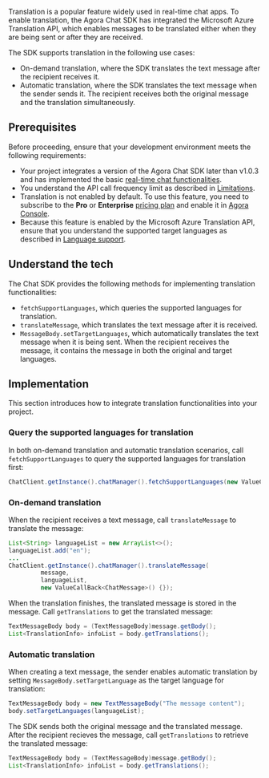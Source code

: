Translation is a popular feature widely used in real-time chat apps. To enable translation, the Agora Chat SDK has integrated the Microsoft Azure Translation API, which enables messages to be translated either when they are being sent or after they are received.

The SDK supports translation in the following use cases:

- On-demand translation, where the SDK translates the text message after the recipient receives it.
- Automatic translation, where the SDK translates the text message when the sender sends it. The recipient receives both the original message and the translation simultaneously.

## Prerequisites

Before proceeding, ensure that your development environment meets the following requirements:

- Your project integrates a version of the Agora Chat SDK later than v1.0.3 and has implemented the basic [real-time chat functionalities](./agora_chat_get_started_android?platform=Android).
- You understand the API call frequency limit as described in [Limitations](./agora_chat_limitation?platform=Android).
- Translation is not enabled by default. To use this feature, you need to subscribe to the **Pro** or **Enterprise** [pricing plan](./agora_chat_plan) and enable it in [Agora Console](https://console.agora.io/).
- Because this feature is enabled by the Microsoft Azure Translation API, ensure that you understand the supported target languages as described in [Language support](https://docs.microsoft.com/en-us/azure).

## Understand the tech

The Chat SDK provides the following methods for implementing translation functionalities:

- `fetchSupportLanguages`, which queries the supported languages for translation.
- `translateMessage`, which translates the text message after it is received.
- `MessageBody.setTargetLanguages`, which automatically translates the text message when it is being sent. When the recipient receives the message, it contains the message in both the original and target languages.

## Implementation

This section introduces how to integrate translation functionalities into your project.

### Query the supported languages for translation

In both on-demand translation and automatic translation scenarios, call `fetchSupportLanguages` to query the supported languages for translation first:

```java
ChatClient.getInstance().chatManager().fetchSupportLanguages(new ValueCallBack<List<Language>>{});
```

### On-demand translation

When the recipient receives a text message, call `translateMessage` to translate the message:

```java
List<String> languageList = new ArrayList<>();
languageList.add("en");
...
ChatClient.getInstance().chatManager().translateMessage(
         message,
         languageList,
         new ValueCallBack<ChatMessage>() {});
```

When the translation finishes, the translated message is stored in the message. Call `getTranslations` to get the translated message:

```java
TextMessageBody body = (TextMessageBody)message.getBody();
List<TranslationInfo> infoList = body.getTranslations();
```

### Automatic translation

When creating a text message, the sender enables automatic translation by setting `MessageBody.setTargetLanguage` as the target language for translation:

```java
TextMessageBody body = new TextMessageBody("The message content");
body.setTargetLanguages(languageList);
```

The SDK sends both the original message and the translated message. After the recipient recieves the message, call `getTranslations` to retrieve the translated message:

```java
TextMessageBody body = (TextMessageBody)message.getBody();
List<TranslationInfo> infoList = body.getTranslations();
```